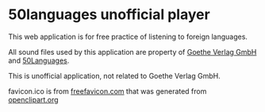 # 50languages unofficial player

This web application is for free practice of listening to foreign languages.

All sound files used by this application are property of [Goethe Verlag GmbH](https://www.goethe-verlag.com/) and [50Languages](https://www.50languages.com/).

This is unofficial application, not related to Goethe Verlag GmbH.

favicon.ico is from [freefavicon.com](https://freefavicon.com/freefavicons/objects/iconinfo/ear-152-269019.html) that was generated from [openclipart.org](https://openclipart.org/detail/269019/Ear)
